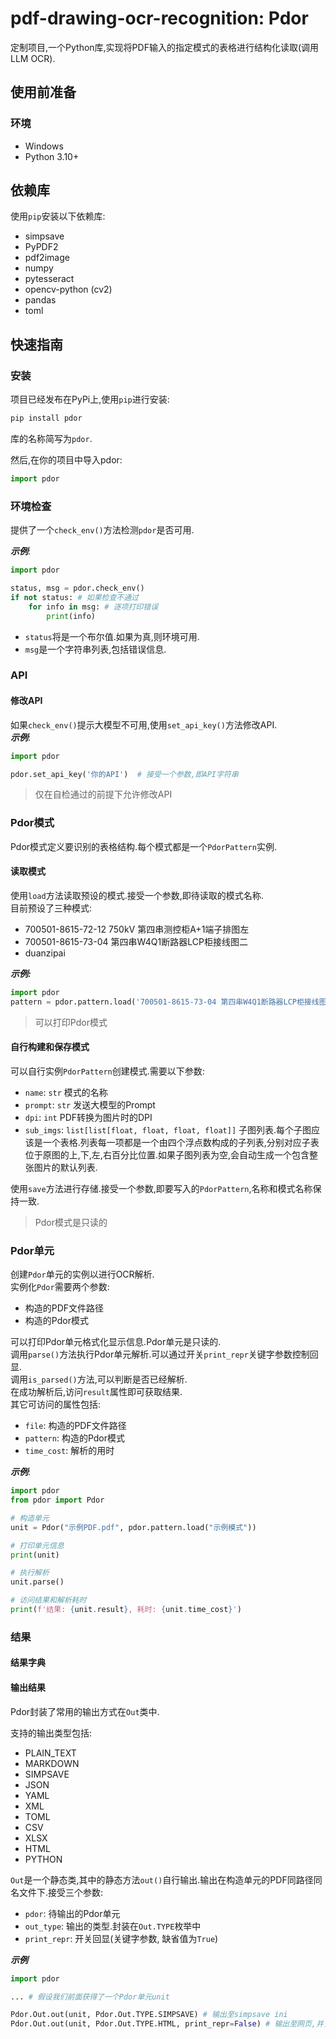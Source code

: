 # pdf-drawing-ocr-recognition: Pdor  

定制项目,一个Python库,实现将PDF输入的指定模式的表格进行结构化读取(调用LLM OCR).  

## 使用前准备  

### 环境  

- Windows  
- Python 3.10+  

## 依赖库  

使用`pip`安装以下依赖库:  

- simpsave
- PyPDF2
- pdf2image
- numpy
- pytesseract
- opencv-python (cv2)
- pandas
- toml

## 快速指南

### 安装  

项目已经发布在PyPi上,使用`pip`进行安装:  

```cmd
pip install pdor
```

库的名称简写为`pdor`.  

然后,在你的项目中导入pdor:  
```python
import pdor
```

### 环境检查

提供了一个`check_env()`方法检测`pdor`是否可用.  

***示例***:  
```python
import pdor

status, msg = pdor.check_env()
if not status: # 如果检查不通过
    for info in msg: # 逐项打印错误
        print(info)
```

- `status`将是一个布尔值.如果为真,则环境可用.  
- `msg`是一个字符串列表,包括错误信息.  

### API  

#### 修改API  

如果`check_env()`提示大模型不可用,使用`set_api_key()`方法修改API.  
***示例***:

```python
import pdor

pdor.set_api_key('你的API')  # 接受一个参数,即API字符串
```

> 仅在自检通过的前提下允许修改API  

### Pdor模式  

Pdor模式定义要识别的表格结构.每个模式都是一个`PdorPattern`实例.   

#### 读取模式  

使用`load`方法读取预设的模式.接受一个参数,即待读取的模式名称.  
目前预设了三种模式:  
- 700501-8615-72-12 750kV 第四串测控柜A+1端子排图左  
- 700501-8615-73-04 第四串W4Q1断路器LCP柜接线图二  
- duanzipai  

***示例:***  
```python
import pdor
pattern = pdor.pattern.load('700501-8615-73-04 第四串W4Q1断路器LCP柜接线图二')
```

> 可以打印Pdor模式  

#### 自行构建和保存模式  

可以自行实例`PdorPattern`创建模式.需要以下参数:  
- `name`: `str` 模式的名称
- `prompt`: `str` 发送大模型的Prompt  
- `dpi`: `int` PDF转换为图片时的DPI
- `sub_imgs`: `list[list[float, float, float, float]]` 子图列表.每个子图应该是一个表格.列表每一项都是一个由四个浮点数构成的子列表,分别对应子表位于原图的上,下,左,右百分比位置.如果子图列表为空,会自动生成一个包含整张图片的默认列表.  

使用`save`方法进行存储.接受一个参数,即要写入的`PdorPattern`,名称和模式名称保持一致.  

> Pdor模式是只读的  

### Pdor单元  

创建`Pdor`单元的实例以进行OCR解析.  
实例化`Pdor`需要两个参数:  

- 构造的PDF文件路径  
- 构造的Pdor模式  

可以打印Pdor单元格式化显示信息.Pdor单元是只读的.  
调用`parse()`方法执行Pdor单元解析.可以通过开关`print_repr`关键字参数控制回显.  
调用`is_parsed()`方法,可以判断是否已经解析.  
在成功解析后,访问`result`属性即可获取结果.  
其它可访问的属性包括:  

- `file`: 构造的PDF文件路径  
- `pattern`: 构造的Pdor模式  
- `time_cost`: 解析的用时  

***示例***:  

```python
import pdor
from pdor import Pdor

# 构造单元
unit = Pdor("示例PDF.pdf", pdor.pattern.load("示例模式"))

# 打印单元信息
print(unit)

# 执行解析
unit.parse()

# 访问结果和解析耗时
print(f'结果: {unit.result}, 耗时: {unit.time_cost}')
```

### 结果  

#### 结果字典  

#### 输出结果  

Pdor封装了常用的输出方式在`Out`类中.  

支持的输出类型包括:  

- PLAIN_TEXT  
- MARKDOWN  
- SIMPSAVE  
- JSON  
- YAML  
- XML  
- TOML  
- CSV  
- XLSX  
- HTML  
- PYTHON  

`Out`是一个静态类,其中的静态方法`out()`自行输出.输出在构造单元的PDF同路径同名文件下.接受三个参数:  

- `pdor`: 待输出的Pdor单元  
- `out_type`: 输出的类型.封装在`Out.TYPE`枚举中  
- `print_repr`: 开关回显(关键字参数, 缺省值为`True`)  

***示例***
```python
import pdor

... # 假设我们前面获得了一个Pdor单元unit

Pdor.Out.out(unit, Pdor.Out.TYPE.SIMPSAVE) # 输出至simpsave ini
Pdor.Out.out(unit, Pdor.Out.TYPE.HTML, print_repr=False) # 输出至网页,并关闭回显  
```
